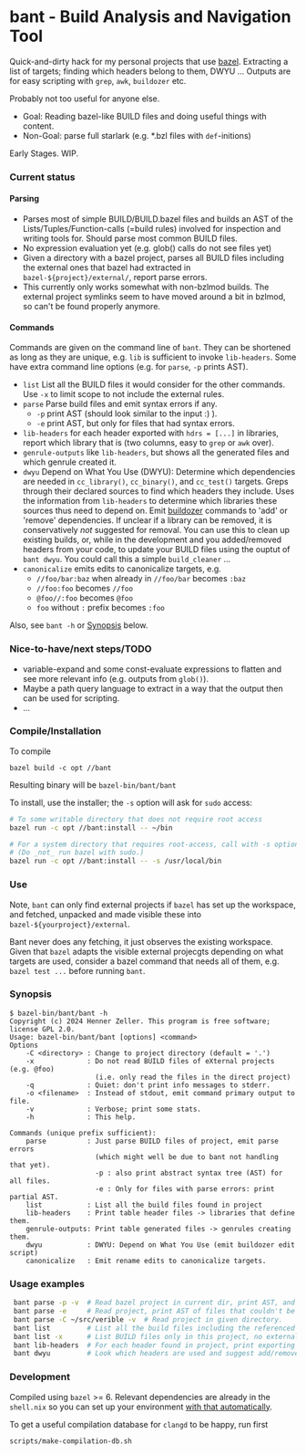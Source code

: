 bant - Build Analysis and Navigation Tool
=========================================

Quick-and-dirty hack for my personal projects that use [bazel]. Extracting a
list of targets; finding which headers belong to them, DWYU ...
Outputs are for easy scripting with `grep`, `awk`, `buildozer` etc.

Probably not too useful for anyone else.

 * Goal: Reading bazel-like BUILD files and doing useful things with content.
 * Non-Goal: parse full starlark (e.g. *.bzl files with `def`-initions)

Early Stages. WIP.

### Current status

#### Parsing
 * Parses most of simple BUILD/BUILD.bazel files and builds an AST of the
   Lists/Tuples/Function-calls (=build rules) involved for inspection and
   writing tools for. Should parse most common BUILD files.
 * No expression evaluation yet (e.g. glob() calls do not see files yet)
 * Given a directory with a bazel project, parses all BUILD files including
   the external ones that bazel had extracted in `bazel-${project}/external/`,
   report parse errors.
 * This currently only works somewhat with non-bzlmod builds. The external
   project symlinks seem to have moved around a bit in bzlmod, so can't be
   found properly anymore.

#### Commands
Commands are given on the command line of `bant`. They can be shortened as
long as they are unique, e.g. `lib` is sufficient to invoke `lib-headers`.
Some have extra command line options (e.g. for `parse`, `-p` prints AST).

 * `list` List all the BUILD files it would consider for the other commands.
    Use `-x` to limit scope to not include the external rules.
 * `parse` Parse build files and emit syntax errors if any.
    * `-p` print AST (should look similar to the input :) ).
    * `-e` print AST, but only for files that had syntax errors.
 * `lib-headers` for each header exported with `hdrs = [...]` in libraries,
    report which library that is (two columns, easy to `grep` or `awk` over).
 * `genrule-outputs` like `lib-headers`, but shows all the generated files
    and which genrule created it.
 * `dwyu` Depend on What You Use (DWYU): Determine which dependencies are
   needed in `cc_library()`, `cc_binary()`, and `cc_test()` targets.
   Greps through their declared sources to find which headers they include.
   Uses the information from `lib-headers` to determine which libraries
   these sources thus need to depend on.
   Emit [buildozer] commands to 'add' or 'remove' dependencies.
   If unclear if a library can be removed, it is conservatively
   _not_ suggested for removal.
   You can use this to clean up existing builds, or, while in the development
   and you added/removed headers from your code, to update your BUILD files
   using the ouptut of `bant dwyu`.
   You could call this a simple `build_cleaner` ...
 * `canonicalize` emits edits to canonicalize targets, e.g.
    * `//foo/bar:baz` when already in `//foo/bar` becomes `:baz`
    * `//foo:foo` becomes `//foo`
    * `@foo//:foo` becomes `@foo`
    * `foo` without `:` prefix becomes `:foo`

Also, see `bant -h` or [Synopsis](#synopsis) below.

### Nice-to-have/next steps/TODO

  * variable-expand and some const-evaluate expressions to flatten and
    see more relevant info (e.g. outputs from `glob()`).
  * Maybe a path query language to extract in a way that the output
    then can be used for scripting.
  * ...

### Compile/Installation

To compile

```
bazel build -c opt //bant
```
Resulting binary will be `bazel-bin/bant/bant`

To install, use the installer; the `-s` option will ask for `sudo` access:

```bash
# To some writable directory that does not require root access
bazel run -c opt //bant:install -- ~/bin

# For a system directory that requires root-access, call with -s option.
# (Do _not_ run bazel with sudo.)
bazel run -c opt //bant:install -- -s /usr/local/bin
```

### Use

Note, `bant` can only find external projects if `bazel` has set up the
workspace, and fetched, unpacked and made visible these into
`bazel-${yourproject}/external`.

Bant never does any fetching, it just observes the existing workspace. Given
that `bazel` adapts the visible external projecgts depending on what targets
are used, consider a bazel command that needs all of them, e.g.
`bazel test ...` before running `bant`.

### Synopsis

```
$ bazel-bin/bant/bant -h
Copyright (c) 2024 Henner Zeller. This program is free software; license GPL 2.0.
Usage: bazel-bin/bant/bant [options] <command>
Options
    -C <directory> : Change to project directory (default = '.')
    -x             : Do not read BUILD files of eXternal projects (e.g. @foo)
                     (i.e. only read the files in the direct project)
    -q             : Quiet: don't print info messages to stderr.
    -o <filename>  : Instead of stdout, emit command primary output to file.
    -v             : Verbose; print some stats.
    -h             : This help.

Commands (unique prefix sufficient):
    parse          : Just parse BUILD files of project, emit parse errors
                     (which might well be due to bant not handling that yet).
                     -p : also print abstract syntax tree (AST) for all files.
                     -e : Only for files with parse errors: print partial AST.
    list           : List all the build files found in project
    lib-headers    : Print table header files -> libraries that define them.
    genrule-outputs: Print table generated files -> genrules creating them.
    dwyu           : DWYU: Depend on What You Use (emit buildozer edit script)
    canonicalize   : Emit rename edits to canonicalize targets.
```

### Usage examples

```bash
 bant parse -p -v  # Read bazel project in current dir, print AST, and stats.
 bant parse -e     # Read project, print AST of files that couldn't be parsed.
 bant parse -C ~/src/verible -v  # Read project in given directory.
 bant list         # List all the build files including the referenced external
 bant list -x      # List BUILD files only in this project, no external.
 bant lib-headers  # For each header found in project, print exporting target.
 bant dwyu         # Look which headers are used and suggest add/remove deps
```

### Development

Compiled using `bazel` >= 6.
Relevant dependencies are already in the `shell.nix` so you can set up
your environment [with that automatically][nix-devel-env].

To get a useful compilation database for `clangd` to be happy, run first

```
scripts/make-compilation-db.sh
```

[bazel]: https://bazel.build/
[buildozer]: https://github.com/bazelbuild/buildtools/blob/master/buildozer/README.md
[nix-devel-env]: https://nixos.wiki/wiki/Development_environment_with_nix-shell
